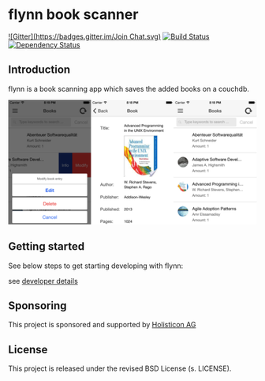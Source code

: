 flynn book scanner
==================

[![Gitter](https://badges.gitter.im/Join Chat.svg)](https://gitter.im/holisticon/flynn-book-scanner?utm_source=badge&utm_medium=badge&utm_campaign=pr-badge&utm_content=badge) [![Build Status](https://api.travis-ci.org/holisticon/flynn-book-scanner.svg)](https://travis-ci.org/holisticon/flynn-book-scanner) [![Dependency Status](https://gemnasium.com/holisticon/flynn-book-scanner.svg)](https://gemnasium.com/holisticon/flynn-book-scanner)

## Introduction
flynn is a book scanning app which saves the added books on a couchdb.


![iPhone Sample](https://github.com/holisticon/flynn-book-scanner/raw/master/docs/screenshots/iPhone_sample.png)

## Getting started
See below steps to get starting developing with flynn:

see [developer details](app/App.md)

## Sponsoring
This project is sponsored and supported by [Holisticon AG](http://www.holisticon.de/cms/About/Startseite)

## License
This project is released under the revised BSD License (s. LICENSE).
